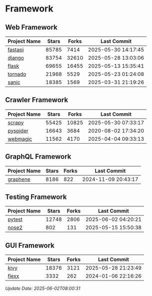 # Framework

## Web Framework
| Project Name | Stars | Forks | Last Commit |
| ------------ | ----- | ----- | ----------- |
| [fastapi](https://github.com/fastapi/fastapi) | 85785 | 7414 | 2025-05-30 14:17:45 |
| [django](https://github.com/django/django) | 83754 | 32610 | 2025-05-28 13:03:06 |
| [flask](https://github.com/pallets/flask) | 69655 | 16455 | 2025-05-13 15:35:41 |
| [tornado](https://github.com/tornadoweb/tornado) | 21968 | 5529 | 2025-05-23 01:24:08 |
| [sanic](https://github.com/sanic-org/sanic) | 18385 | 1569 | 2025-03-31 21:19:26 |

## Crawler Framework
| Project Name | Stars | Forks | Last Commit |
| ------------ | ----- | ----- | ----------- |
| [scrapy](https://github.com/scrapy/scrapy) | 55425 | 10825 | 2025-05-30 07:33:17 |
| [pyspider](https://github.com/binux/pyspider) | 16643 | 3684 | 2020-08-02 17:34:20 |
| [webmagic](https://github.com/code4craft/webmagic) | 11562 | 4170 | 2025-04-04 09:33:13 |

## GraphQL Framework
| Project Name | Stars | Forks | Last Commit |
| ------------ | ----- | ----- | ----------- |
| [graphene](https://github.com/graphql-python/graphene) | 8186 | 822 | 2024-11-09 20:43:17 |

## Testing Framework
| Project Name | Stars | Forks | Last Commit |
| ------------ | ----- | ----- | ----------- |
| [pytest](https://github.com/pytest-dev/pytest) | 12748 | 2806 | 2025-06-02 04:20:21 |
| [nose2](https://github.com/nose-devs/nose2) | 802 | 131 | 2025-05-15 15:50:38 |

## GUI Framework
| Project Name | Stars | Forks | Last Commit |
| ------------ | ----- | ----- | ----------- |
| [kivy](https://github.com/kivy/kivy) | 18376 | 3121 | 2025-05-28 21:23:49 |
| [flexx](https://github.com/flexxui/flexx) | 3332 | 262 | 2024-01-06 22:16:26 |

*Update Date: 2025-06-02T08:00:31*